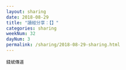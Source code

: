 ```yaml
---
layout: sharing
date: 2018-08-29
title: "讀經分享：【】"
categories: sharing
weekNum: 32
dayNum: 3
permalink: /sharing/2018-08-29-sharing.html
---
```


`錢斌傳道`
